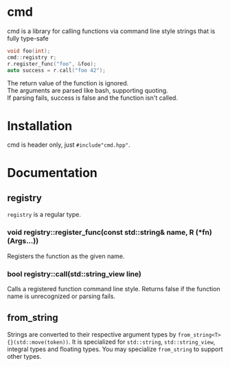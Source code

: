 # cmd
cmd is a library for calling functions via command line style strings that is fully type-safe

````c++
void foo(int);
cmd::registry r;
r.register_func("foo", &foo);
auto success = r.call("foo 42");
````

The return value of the function is ignored.  
The arguments are parsed like bash, supporting quoting.  
If parsing fails, success is false and the function isn't called.  


# Installation
cmd is header only, just `#include"cmd.hpp"`.

# Documentation

## registry
`registry` is a regular type.

### void registry::register_func(const std::string& name, R (\*fn)(Args...))
Registers the function as the given name.

### bool registry::call(std::string_view line)
Calls a registered function command line style. Returns false if the function name is unrecognized or parsing fails.

## from_string
Strings are converted to their respective argument types by `from_string<T>{}(std::move(token))`.
It is specialized for `std::string`, `std::string_view`, integral types and floating types.
You may specialize `from_string` to support other types.
